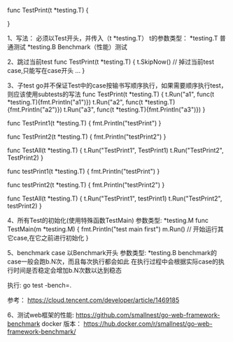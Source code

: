 func TestPrint(t *testing.T) {
  <!-- .... -->
}

1、写法： 必须以Test开头，并传入（t *testing.T）
t的参数类型：
  *testing.T 普通测试
  *testing.B Benchmark（性能）测试

2、跳过当前test
  func TestPrint(t *testing.T) {
    t.SkipNow() // 掉过当前test case,只能写在case开头
    ...
  }

3、子test
  go并不保证Test中的case按输书写顺序执行，如果需要顺序执行test，则应该使用subtests的写法
  func TestPrint(t *testing.T) {
    t.Run("a1", func(t *testing.T){fmt.Println("a1")})
    t.Run("a2", func(t *testing.T){fmt.Println("a2")})
    t.Run("a3", func(t *testing.T){fmt.Println("a3")})
  }

  <!-- 示例1 注意：以下写法，TestPrint1和TestPrint2都会执行两次 -->
  func TestPrint1(t *testing.T) {
    fmt.Println("testPrint")
  }

  func TestPrint2(t *testing.T) {
    fmt.Println("testPrint2")
  }

  func TestAll(t *testing.T) {
    t.Run("TestPrint1", TestPrint1)
    t.Run("TestPrint2", TestPrint2)
  }
  <!-- ******************************************************** -->

  <!-- 示例2 注意：(subtest开头T小写)以下写法，TestPrint1和TestPrint2只跑一次 -->
  func testPrint1(t *testing.T) {
    fmt.Println("testPrint")
  }

  func testPrint2(t *testing.T) {
    fmt.Println("testPrint2")
  }

  func TestAll(t *testing.T) {
    t.Run("TestPrint1", testPrint1)
    t.Run("TestPrint2", testPrint2)
  }
  <!-- ******************************************************** -->

4、所有Test的初始化(使用特殊函数TestMain)
  参数类型: *testing.M
  func TestMain(m *testing.M) {
    fmt.Println("test main first")
    m.Run() // 开始运行其它case,在它之前进行初始化
  }

5、benchmark
  case 以Benchmark开头
  参数类型: *testing.B
  benchmark的case一般会跑b.N次，而且每次执行都会如此
  在执行过程中会根据实际case的执行时间是否稳定会增加b.N次数以达到稳态

  执行:
  go test -bench=.


  参考：
    https://cloud.tencent.com/developer/article/1469185
    

6、测试web框架的性能:
  https://github.com/smallnest/go-web-framework-benchmark
  docker 版本： https://hub.docker.com/r/smallnest/go-web-framework-benchmark/

